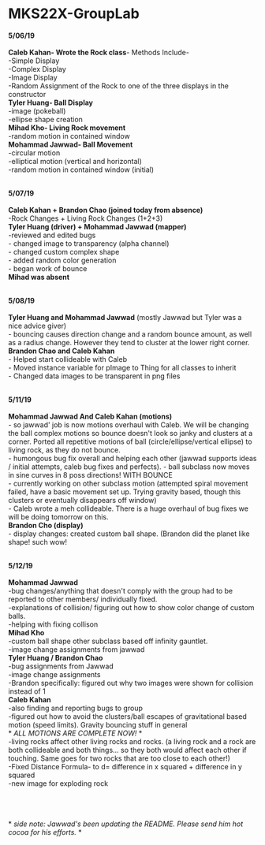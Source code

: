# MKS22X-GroupLab
**5/06/19**<br/><br/>
    **Caleb Kahan- Wrote the Rock class**- Methods Include-<br/>
        -Simple Display<br/>
        -Complex Display<br/>
        -Image Display<br/>
        -Random Assignment of the Rock to one of the three displays in the constructor<br/>
    **Tyler Huang- Ball Display**<br/>
        -image (pokeball)<br/>
        -ellipse shape creation<br/>
    **Mihad Kho- Living Rock movement**<br/>
        -random motion in contained window<br/>
    **Mohammad Jawwad- Ball Movement**<br/>
        -circular motion<br/>
        -elliptical motion (vertical and horizontal)<br/>
        -random motion in contained window (initial)<br/><br/>

**5/07/19**<br/><br/>
    **Caleb Kahan + Brandon Chao (joined today from absence)**<br/>
        -Rock Changes + Living Rock Changes (1+2+3)<br/>
    **Tyler Huang (driver) + Mohammad Jawwad (mapper)**<br/>
        -reviewed and edited bugs<br/>
        - changed image to transparency (alpha channel)<br/>
        - changed custom complex shape<br/>
        - added random color generation<br/>
        - began work of bounce<br/>
    **Mihad was absent**<br/><br/>

**5/08/19**<br/><br/>
    **Tyler Huang and Mohammad Jawwad** (mostly Jawwad but Tyler was a nice advice giver)<br/>
      - bouncing causes direction change and a random bounce amount, as well as a radius change. However they tend to cluster at the lower right corner.<br/>
    **Brandon Chao and Caleb Kahan**<br/>
      - Helped start collideable with Caleb<br/>
      - Moved instance variable for pImage to Thing for all classes to inherit<br/>
      - Changed data images to be transparent in png files<br/><br/>
      
**5/11/19**<br/><br/>
    **Mohammad Jawwad And Caleb Kahan (motions)**<br/>
        - so jawwad' job is now motions overhaul with Caleb. We will be changing the ball complex motions so bounce doesn't look so 
        janky and clusters at a corner. Ported all repetitive motions of ball (circle/ellipse/vertical ellipse) to living rock, as they 
        do not bounce.<br/>
        - humongous bug fix overall and helping each other (jawwad supports ideas / initial attempts, caleb bug fixes and perfects).
        - ball subclass now moves in sine curves in 8 poss directions! WITH BOUNCE<br/>
        - currently working on other subclass motion (attempted spiral movement failed, have a basic movement set up. Trying gravity
        based, though this clusters or eventually disappears off window)<br/>
        - Caleb wrote a meh collideable. There is a huge overhaul of bug fixes we will be doing tomorrow on this.<br/>
    **Brandon Cho (display)**<br/>
        - display changes: created custom ball shape. (Brandon did the planet like shape! such wow!<br/><br/>
        
**5/12/19**<br /><br />
   **Mohammad Jawwad** <br />
      -bug changes/anything that doesn't comply with the group had to be reported to other members/ individually fixed.<br />
      -explanations of collision/ figuring out how to show color change of custom balls.<br />
      -helping with fixing collison<br />
   **Mihad Kho** <br /> 
      -custom ball shape other subclass based off infinity gauntlet.<br />
      -image change assignments from jawwad<br />
   **Tyler Huang / Brandon Chao** <br />
      -bug assignments from Jawwad<br />
      -image change assignments<br />
      -Brandon specifically: figured out why two images were shown for collision instead of 1 <br />
   **Caleb Kahan** <br />
      -also finding and reporting bugs to group<br />
      -figured out how to avoid the clusters/ball escapes of gravitational based motion (speed limits). Gravity bouncing stuff in         general<br />
      * *ALL MOTIONS ARE COMPLETE NOW!* * <br />
      -living rocks affect other living rocks and rocks. (a living rock and a rock are both collideable and both things... so they both would affect each other if touching. Same goes for two rocks that are too close to each other!)<br />
      -Fixed Distance Formula- to d= difference in x squared + difference in y squared<br />
      -new image for exploding rock <br />
      
      
   


<br/><br/><br/>* *side note: Jawwad's been updating the README. Please send him hot cocoa for his efforts.* *
